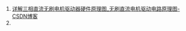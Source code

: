 1. [详解三相直流无刷电机驱动器硬件原理图_无刷直流电机驱动电路原理图-CSDN博客](https://blog.csdn.net/lin5103151/article/details/89323783)
2. 
